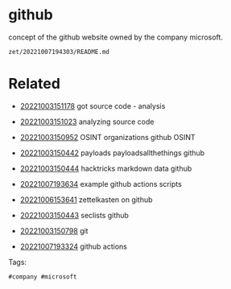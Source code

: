 # github

concept of the github website owned by the company microsoft.

` zet/20221007194303/README.md `

# Related

- [20221003151178](/zet/20221003151178/README.md) got source code - analysis

- [20221003151023](/zet/20221003151023/README.md) analyzing source code

- [20221003150952](/zet/20221003150952/README.md) OSINT organizations github OSINT

- [20221003150442](/zet/20221003150442/README.md) payloads payloadsallthethings github

- [20221003150444](/zet/20221003150444/README.md) hacktricks markdown data github

- [20221007193634](/zet/20221007193634/README.md) example github actions scripts

- [20221006153641](/zet/20221006153641/README.md) zettelkasten on github

- [20221003150443](/zet/20221003150443/README.md) seclists github

- [20221003150798](/zet/20221003150798/README.md) git

- [20221007193324](/zet/20221007193324/README.md) github actions

Tags:

    #company #microsoft
